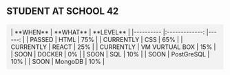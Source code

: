 ## STUDENT AT SCHOOL 42

<!--
**Donpere/Donpere** is a ✨ _special_ ✨ repository because its `README.md` (this file) appears on your GitHub profile.

Here are some ideas to get you started:

- 🔭 I’m currently working on ...
- 🌱 I’m currently learning ...
- 👯 I’m looking to collaborate on ...
- 🤔 I’m looking for help with ...
- 💬 Ask me about ...
- 📫 How to reach me: ...
- 😄 Pronouns: ...
- ⚡ Fun fact: ...
-->

<!-- Tables --> 
<div style="background-color: #f2f2f2; padding: 10px;">
| **WHEN** | **WHAT** | **LEVEL** | 
|---------- |:-------------: |------: | 
| PASSED | HTML | 75% | 
| CURRENTLY | CSS | 65% |
| CURRENTLY | REACT | 25% | 
| CURRENTLY | VM VURTUAL BOX | 15% | 
| SOON | DOCKER | 0% | 
| SOON | SQL | 10% |
| SOON | PostGreSQL | 10% |
| SOON | MongoDB | 10% |
</div>
